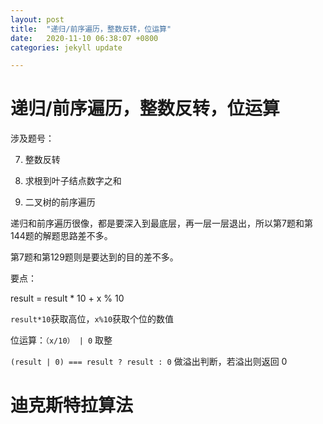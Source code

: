 ```yaml
---
layout: post
title:  "递归/前序遍历，整数反转，位运算"
date:   2020-11-10 06:38:07 +0800
categories: jekyll update

---
```


# 递归/前序遍历，整数反转，位运算

涉及题号：

7. 整数反转

129. 求根到叶子结点数字之和

144. 二叉树的前序遍历

递归和前序遍历很像，都是要深入到最底层，再一层一层退出，所以第7题和第144题的解题思路差不多。

第7题和第129题则是要达到的目的差不多。

要点：

result = result * 10 + x % 10

`result*10`获取高位，`x%10`获取个位的数值

位运算：`（x/10） | 0` 取整

`(result | 0) === result ? result : 0` 做溢出判断，若溢出则返回 0




# 迪克斯特拉算法


